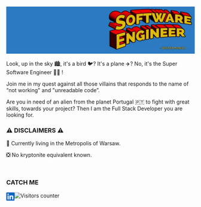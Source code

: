 ![Super Software Engineer header image](https://github.com/wmanica/wmanica/blob/master/blob/header.jpg?raw=true)

Look, up in the sky 🏙, it's a bird 🐦? It's a plane ✈️? No, it's the Super Software Engineer 🦸‍♂️ ! 

Join me in my quest against all those villains that responds to the name of “not working" and "unreadable code”.

Are you in need of an alien from the planet Portugal 🇵🇹 to fight with great skills, towards your  project? Then I am the Full Stack Developer you are looking for.

### ⚠️ DISCLAIMERS ⚠️

🌃 Currently living in the Metropolis of Warsaw.

❎ No kryptonite equivalent known.

<br>

### CATCH ME

<a href="https://www.linkedin.com/in/waltermanica/">
  <img align="left" alt="linkedIN" width="22px" src="https://github.com/wmanica/wmanica/blob/master/blob/linkedin.svg" />
</a>

![Visitors counter](https://visitor-badge.glitch.me/badge?page_id=wmanica.wmanica)
